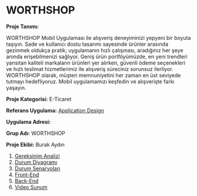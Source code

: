 # WORTHSHOP

**Proje Tanımı:**

WORTHSHOP Mobil Uygulaması ile alışveriş deneyiminizi yepyeni bir boyuta taşıyın. Sade ve kullanıcı dostu tasarımı sayesinde ürünler arasında gezinmek oldukça pratik;
uygulamanın hızlı çalışması, aradığınız her şeye anında erişebilmenizi sağlıyor. Geniş ürün portföyümüzde, en yeni trendleri yansıtan kaliteli markaların ürünleri yer alırken, güvenli ödeme seçenekleri ve hızlı teslimat hizmetlerimiz ile alışveriş süreciniz sorunsuz ilerliyor. WORTHSHOP olarak, müşteri memnuniyetini her zaman en üst seviyede tutmayı hedefliyoruz. Mobil uygulamamızı keşfedin ve alışverişte farkı yaşayın.

**Proje Kategorisi:** E-Ticaret

**Referans Uygulama:** [Application Design](Application-Design.md)

**Uygulama Adresi:**

**Grup Adı:** WORTHSHOP

**Proje Ekibi:** Burak Aydın

1. [Gereksinim Analizi](Gereksinim-Analizi.md)
2. [Durum Diyagramı](Durum-Diyagramı.md)
3. [Durum Senaryoları](Durum-Senaryoları.md)
4. [Front-End](Front-End.md)
5. [Back-End](Back-End.md)
6. [Video Sunum](Sunum.md)


